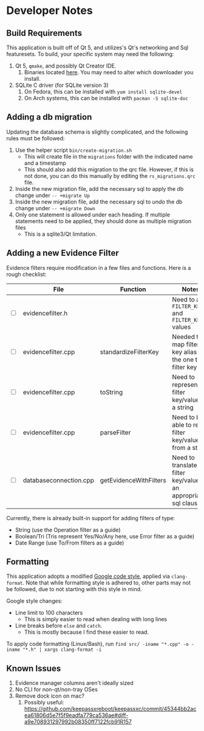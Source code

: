 # Developer Notes

## Build Requirements

This application is built off of Qt 5, and utilizes's Qt's networking and Sql featuresets. To build, your specific system may need the following:

1. Qt 5, `qmake`, and possibly Qt Creator IDE.
   1. Binaries located [here](https://www.qt.io/download-qt-installer?hsCtaTracking=99d9dd4f-5681-48d2-b096-470725510d34%7C074ddad0-fdef-4e53-8aa8-5e8a876d6ab4). You may need to alter which downloader you install. 
2. SQLite C driver (for SQLite version 3)
   1. On Fedora, this can be installed with `yum install sqlite-devel`
   2. On Arch systems, this can be installed with `pacman -S sqlite-doc`

## Adding a db migration

Updating the database schema is slightly complicated, and the following rules must be followed:

1. Use the helper script `bin/create-migration.sh`
   * This will create file in the `migrations` folder with the indicated name and a timestamp
   * This should also add this migration to the qrc file. However, if this is not done, you can do this manually by editing the `rs_migrations.qrc` file.
2. Inside the new migration file, add the necessary sql to apply the db change under `-- +migrate Up`
3. Inside the new migration file, add the necessary sql to _undo_ the db change under `-- +migrate Down`
4. Only one statement is allowed under each heading. If multiple statements need to be applied, they should done as multiple migration files
   * This is a sqlite3/Qt limitation.

## Adding a new Evidence Filter

Evidence filters require modification in a few files and functions. Here is a rough checklist:

|                          | File                   | Function               | Notes                                                               |
| ------------------------ | ---------------------- | ---------------------- | ------------------------------------------------------------------- |
| <input type="checkbox"/> | evidencefilter.h       |                        | Need to add `FILTER_KEY_` and `FILTER_KEYS_` values                 |
| <input type="checkbox"/> | evidencefilter.cpp     | standardizeFilterKey   | Needed to map filter key alias to the one true filter key           |
| <input type="checkbox"/> | evidencefilter.cpp     | toString               | Need to represent a filter key/value as a string                    |
| <input type="checkbox"/> | evidencefilter.cpp     | parseFilter            | Need to be able to read filter key/value from a string              |
| <input type="checkbox"/> | databaseconnection.cpp | getEvidenceWithFilters | Need to translate the filter key/value to an appropriate sql clause |

Currently, there is already built-in support for adding filters of type:

* String (use the Operation filter as a guide)
* Boolean/Tri (Tris represent Yes/No/Any here, use Error filter as a guide)
* Date Range (use To/From filters as a guide)

## Formatting

This application adopts a modified [Google code style](https://google.github.io/styleguide/cppguide.html), applied via `clang-format`. Note that while formatting style is adhered to, other parts may not be followed, due to not starting with this style in mind.

Google style changes:
* Line limit to 100 characters
  * This is simply easier to read when dealing with long lines
* Line breaks before `else` and `catch`.
  * This is mostly because I find these easier to read.

To apply code formatting (Linux/Bash), run `find src/ -iname "*.cpp" -o -iname "*.h" | xargs clang-format -i`

## Known Issues

1. Evidence manager columns aren't ideally sized
2. No CLI for non-qt/non-tray OSes
3. Remove dock icon on mac?
   1. Possibly useful: https://github.com/keepassxreboot/keepassxc/commit/45344bb2acea61806d5e7f5f9eadfa779ca536ae#diff-a9e708931297992b08350ff7122fcb91R157
